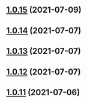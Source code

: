 ## [1.0.15](https://github.com/Telesero/freeswitch/compare/mod_fifo_extended-1.0.14...mod_fifo_extended-1.0.15) (2021-07-09)



## [1.0.14](https://github.com/Telesero/freeswitch/compare/mod_fifo_extended-1.0.13...mod_fifo_extended-1.0.14) (2021-07-07)



## [1.0.13](https://github.com/Telesero/freeswitch/compare/mod_fifo_extended-1.0.12...mod_fifo_extended-1.0.13) (2021-07-07)



## [1.0.12](https://github.com/Telesero/freeswitch/compare/mod_fifo_extended-1.0.11...mod_fifo_extended-1.0.12) (2021-07-07)



## [1.0.11](https://github.com/Telesero/freeswitch/compare/mod_fifo_extended-1.0.10...mod_fifo_extended-1.0.11) (2021-07-06)



